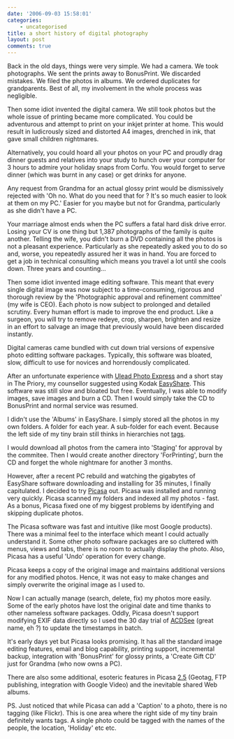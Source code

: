 ```yaml
---
date: '2006-09-03 15:58:01'
categories:
    - uncategorised
title: a short history of digital photography
layout: post
comments: true
---
```

Back in the old days, things were very simple. We had a camera. We took
photographs. We sent the prints away to BonusPrint. We discarded
mistakes. We filed the photos in albums. We ordered duplicates for
grandparents. Best of all, my involvement in the whole process was
negligible.

Then some idiot invented the digital camera. We still took photos but
the whole issue of printing became more complicated. You could be
adventurous and attempt to print on your inkjet printer at home. This
would result in ludicrously sized and distorted A4 images, drenched in
ink, that gave small children nightmares.

Alternatively, you could hoard all your photos on your PC and proudly
drag dinner guests and relatives into your study to hunch over your
computer for 3 hours to admire your holiday snaps from Corfu. You would
forget to serve dinner (which was burnt in any case) or get drinks for
anyone.

Any request from Grandma for an actual glossy print would be
dismissively rejected with 'Oh no. What do you need that for ? It's so
much easier to look at them on my PC.' Easier for you maybe but not for
Grandma, particularly as she didn't have a PC.

Your marriage almost ends when the PC suffers a fatal hard disk drive
error. Losing your CV is one thing but 1,387 photographs of the family
is quite another. Telling the wife, you didn't burn a DVD containing all
the photos is not a pleasant experience. Particularly as she repeatedly
asked you to do so and, worse, you repeatedly assured her it was in
hand. You are forced to get a job in technical consulting which means
you travel a lot until she cools down. Three years and counting...

Then some idiot invented image editing software. This meant that every
single digital image was now subject to a time-consuming, rigorous and
thorough review by the 'Photographic approval and refinement committee'
(my wife is CEO). Each photo is now subject to prolonged and detailed
scrutiny. Every human effort is made to improve the end product. Like a
surgeon, you will try to remove redeye, crop, sharpen, brighten and
resize in an effort to salvage an image that previously would have been
discarded instantly.

Digital cameras came bundled with cut down trial versions of expensive
photo editting software packages. Typically, this software was bloated,
slow, difficult to use for novices and horrendously complicated.

After an unfortunate experience with
[Ulead Photo Express](http://www.ulead.com/pe/runme.htm) and a short
stay in The Priory, my counsellor suggested using Kodak
[EasyShare](http://www.kodak.com/eknec/PageQuerier.jhtml?pq-locale=en_GB&pq-path=130&CID=go&idhbx=f_p_easysharesw&_requestid=5771).
This software was still slow and bloated but free. Eventually, I was
able to modify images, save images and burn a CD. Then I would simply
take the CD to BonusPrint and normal service was resumed.

I didn't use the 'Albums' in EasyShare. I simply stored all the photos
in my own folders. A folder for each year. A sub-folder for each event.
Because the left side of my tiny brain still thinks in hierarchies not
[tags](http://www.nbrightside.com/blog/2006/03/02/tags-categories-and-labels/).

I would download all photos from the camera into 'Staging' for approval
by the commitee. Then I would create another directory 'ForPrinting',
burn the CD and forget the whole nightmare for another 3 months.

However, after a recent PC rebuild and watching the gigabytes of
EasyShare software downloading and installing for 35 minutes, I finally
capitulated. I decided to try [Picasa](http://picasa.google.com/) out.
Picasa was installed and running very quickly. Picasa scanned my folders
and indexed all my photos - fast. As a bonus, Picasa fixed one of my
biggest problems by identifying and skipping duplicate photos.

The Picasa software was fast and intuitive (like most Google products).
There was a minimal feel to the interface which meant I could actually
understand it. Some other photo software packages are so cluttered with
menus, views and tabs, there is no room to actually display the photo.
Also, Picasa has a useful 'Undo' operation for every change.

Picasa keeps a copy of the original image and maintains additional
versions for any modified photos. Hence, it was not easy to make changes
and simply overwrite the original image as I used to.

Now I can actually manage (search, delete, fix) my photos more easily.
Some of the early photos have lost the original date and time thanks to
other nameless software packages. Oddly, Picasa doesn't support
modifying EXIF data directly so I used the 30 day trial of
[ACDSee](http://www.acdsee.com/) (great name, eh ?) to update the
timestamps in batch.

It's early days yet but Picasa looks promising. It has all the standard
image editing features, email and blog capability, printing support,
incremental backup, integration with 'BonusPrint' for glossy prints, a
'Create Gift CD' just for Grandma (who now owns a PC).

There are also some additional, esoteric features in Picasa
[2.5](http://googlesystem.blogspot.com/2006/08/picasa-25-has-interesting-features.html)
(Geotag, FTP publishing, integration with Google Video) and the
inevitable shared Web albums.

PS. Just noticed that while Picasa can add a 'Caption' to a photo, there
is no tagging (like Flickr). This is one area where the right side of my
tiny brain definitely wants tags. A single photo could be tagged with
the names of the people, the location, 'Holiday' etc etc.
